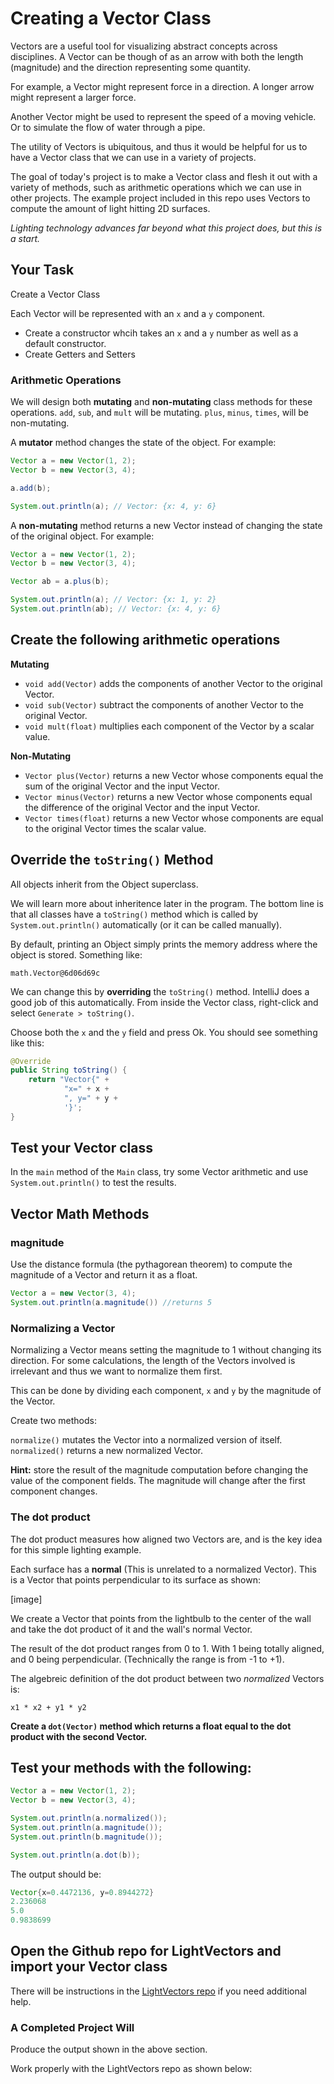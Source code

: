 # Creating a Vector Class

Vectors are a useful tool for visualizing abstract concepts across
disciplines. A Vector can be though of as an arrow with both the
length (magnitude) and the direction representing some quantity.

For example, a Vector might represent force in a direction. A longer
arrow might represent a larger force.

Another Vector might be used to represent the speed of a moving
vehicle. Or to simulate the flow of water through a pipe.

The utility of Vectors is ubiquitous, and thus it would be helpful
for us to have a Vector class that we can use in a variety of
projects.

The goal of today's project is to make a Vector class and flesh it
out with a variety of methods, such as arithmetic operations which
we can use in other projects. The example project included in this
repo uses Vectors to compute the amount of light hitting 2D surfaces.

*Lighting technology advances far beyond what this project does, but
this is a start.*

## Your Task

Create a Vector Class

Each Vector will be represented with an `x` and a `y` component.

- Create a constructor whcih takes an `x` and a `y` number as well as
a default constructor.
- Create Getters and Setters

### Arithmetic Operations

We will design both **mutating** and **non-mutating** class methods
for these operations. `add`, `sub`, and `mult` will be mutating.
`plus`, `minus`, `times`, will be non-mutating.

A **mutator** method changes the state of the object. For example:

```java
Vector a = new Vector(1, 2);
Vector b = new Vector(3, 4);

a.add(b);

System.out.println(a); // Vector: {x: 4, y: 6}
```

A **non-mutating** method returns a new Vector instead of changing
the state of the original object. For example:

```java
Vector a = new Vector(1, 2);
Vector b = new Vector(3, 4);

Vector ab = a.plus(b);

System.out.println(a); // Vector: {x: 1, y: 2}
System.out.println(ab); // Vector: {x: 4, y: 6}
```

## Create the following arithmetic operations

**Mutating**
- `void add(Vector)` adds the components of another Vector to the 
original Vector.
- `void sub(Vector)` subtract the components of another Vector to the 
original Vector.
- `void mult(float)` multiplies each component of the Vector by a 
scalar value.

**Non-Mutating**
- `Vector plus(Vector)` returns a new Vector whose components equal 
the sum of the original Vector and the input Vector.
- `Vector minus(Vector)` returns a new Vector whose components equal 
the difference of the original Vector and the input Vector.
- `Vector times(float)` returns a new Vector whose components are 
equal to the original Vector times the scalar value.

## Override the `toString()` Method

All objects inherit from the Object superclass.

We will learn more about inheritence later in the program. The bottom
line is that all classes have a `toString()` method which is called
by `System.out.println()` automatically (or it can be called manually).

By default, printing an Object simply prints the memory address where
the object is stored. Something like:

`math.Vector@6d06d69c`

We can change this by **overriding** the `toString()` method. 
IntelliJ does a good job of this automatically.
From inside the Vector class, right-click and select 
`Generate > toString()`.

Choose both the `x` and the `y` field and press Ok. You should
see something like this:

```java
@Override
public String toString() {
    return "Vector{" +
            "x=" + x +
            ", y=" + y +
            '}';
}
```

## Test your Vector class

In the `main` method of the `Main` class, try some Vector arithmetic
and use `System.out.println()` to test the results.

## Vector Math Methods

### magnitude
Use the distance formula (the pythagorean theorem) to compute the
magnitude of a Vector and return it as a float.

```java
Vector a = new Vector(3, 4);
System.out.println(a.magnitude()) //returns 5
```

### Normalizing a Vector

Normalizing a Vector means setting the magnitude to 1 without
changing its direction. For some calculations, the length of the
Vectors involved is irrelevant and thus we want to normalize them
first.

This can be done by dividing each component, `x` and `y` by the
magnitude of the Vector.

Create two methods:

`normalize()` mutates the Vector into a normalized version of itself.
`normalized()` returns a new normalized Vector.

**Hint:** store the result of the magnitude computation before 
changing the value of the component fields. The magnitude will change
after the first component changes.

### The dot product

The dot product measures how aligned two Vectors are, and is the key
idea for this simple lighting example.

Each surface has a **normal** (This is unrelated to a normalized
Vector). This is a Vector that points perpendicular to its surface 
as shown:

[image]

We create a Vector that points from the lightbulb to the center of
the wall and take the dot product of it and the wall's normal Vector.

The result of the dot product ranges from 0 to 1. With 1 being totally
aligned, and 0 being perpendicular. (Technically the range is from
-1 to +1).

The algebreic definition of the dot product between two *normalized*
Vectors is:

`x1 * x2 + y1 * y2`

**Create a `dot(Vector)` method which returns a float equal to the
  dot product with the second Vector.**
  
## Test your methods with the following:
```java
Vector a = new Vector(1, 2);
Vector b = new Vector(3, 4);

System.out.println(a.normalized());
System.out.println(a.magnitude());
System.out.println(b.magnitude());

System.out.println(a.dot(b));
```

The output should be:

```java
Vector{x=0.4472136, y=0.8944272}
2.236068
5.0
0.9838699
```

## Open the Github repo for LightVectors and import your Vector class

There will be instructions in the [LightVectors repo](https://github.com/LambdaSchool/bd-methods-scope-and-class-design-light-vectors.git) 
if you need additional help.

### A Completed Project Will

Produce the output shown in the above section.

Work properly with the LightVectors repo as shown below: